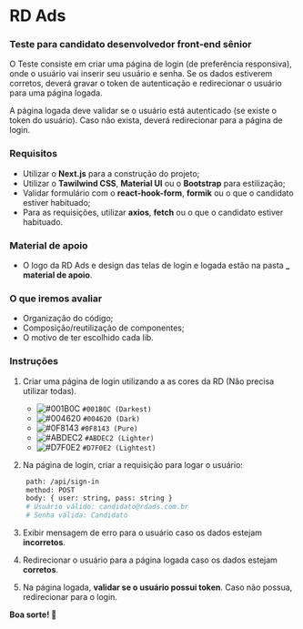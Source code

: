 # RD Ads

### Teste para candidato desenvolvedor front-end sênior

O Teste consiste em criar uma página de login (de preferência responsiva), onde o usuário vai inserir seu usuário e senha. Se os dados estiverem corretos, deverá gravar o token de autenticação e redirecionar o usuário para uma página logada.

A página logada deve validar se o usuário está autenticado (se existe o token do usuário). Caso não exista, deverá redirecionar para a página de login.

### Requisitos
- Utilizar o **Next.js** para a construção do projeto;
- Utilizar o **Tawilwind CSS**, **Material UI** ou o **Bootstrap** para estilização;
- Validar formulário com o **react-hook-form**, **formik** ou o que o candidato estiver habituado;
- Para as requisições, utilizar **axios**, **fetch** ou o que o candidato estiver habituado.

### Material de apoio
- O logo da RD Ads e design das telas de login e logada estão na pasta **_ material de apoio**.

### O que iremos avaliar
- Organização do código;
- Composição/reutilização de componentes;
- O motivo de ter escolhido cada lib.


### Instruções

1. Criar uma página de login utilizando a as cores da RD (Não precisa utilizar todas).
    - ![#001B0C](https://placehold.co/15x15/001B0C/001B0C.png) `#001B0C (Darkest)`
    - ![#004620](https://placehold.co/15x15/004620/004620.png) `#004620 (Dark)`
    - ![#0F8143](https://placehold.co/15x15/0F8143/0F8143.png) `#0F8143 (Pure)`
    - ![#ABDEC2](https://placehold.co/15x15/ABDEC2/ABDEC2.png) `#ABDEC2 (Lighter)`
    - ![#D7F0E2](https://placehold.co/15x15/D7F0E2/D7F0E2.png) `#D7F0E2 (Lightest)`

2. Na página de login, criar a requisição para logar o usuário:

```bash
    path: /api/sign-in
    method: POST
    body: { user: string, pass: string }
    # Usuário válido: candidato@rdads.com.br
    # Senha válida: Candidato
```
3. Exibir mensagem de erro para o usuário caso os dados estejam **incorretos**.

4. Redirecionar o usuário para a página logada caso os dados estejam **corretos**. 

5. Na página logada, **validar se o usuário possui token**. Caso não possua, redirecionar para o login.

**Boa sorte! 🤖**